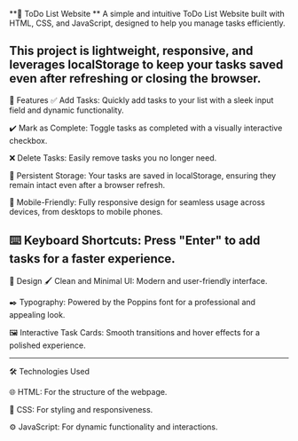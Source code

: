 **📝 ToDo List Website
**
A simple and intuitive ToDo List Website built with HTML, CSS, and JavaScript, designed to help you manage tasks efficiently.

This project is lightweight, responsive, and leverages localStorage to keep your tasks saved even after refreshing or closing the browser.
------------------------------------------------------------------------------------------------
🚀 Features
✅ Add Tasks: Quickly add tasks to your list with a sleek input field and dynamic functionality.

✔️ Mark as Complete: Toggle tasks as completed with a visually interactive checkbox.

❌ Delete Tasks: Easily remove tasks you no longer need.

💾 Persistent Storage: Your tasks are saved in localStorage, ensuring they remain intact even after a browser refresh.

📱 Mobile-Friendly: Fully responsive design for seamless usage across devices, from desktops to mobile phones.

⌨️ Keyboard Shortcuts: Press "Enter" to add tasks for a faster experience.
--------------------------------------------------------------------------
🎨 Design
🖌️ Clean and Minimal UI: Modern and user-friendly interface.

✒️ Typography: Powered by the Poppins font for a professional and appealing look.

🖼️ Interactive Task Cards: Smooth transitions and hover effects for a polished experience.

------------------------------------------------------------------------------------------
🛠️ Technologies Used

🌐 HTML: For the structure of the webpage.

🎨 CSS: For styling and responsiveness.

⚙️ JavaScript: For dynamic functionality and interactions.
